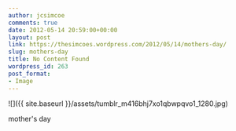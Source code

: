```yaml
---
author: jcsimcoe
comments: true
date: 2012-05-14 20:59:00+00:00
layout: post
link: https://thesimcoes.wordpress.com/2012/05/14/mothers-day/
slug: mothers-day
title: No Content Found
wordpress_id: 263
post_format:
- Image
---
```


![]({{ site.baseurl }}/assets/tumblr_m416bhj7xo1qbwpqvo1_1280.jpg)

mother's day
